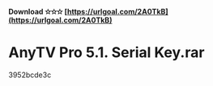 **Download ✫✫✫ [https://urlgoal.com/2A0TkB](https://urlgoal.com/2A0TkB)**


 
# AnyTV Pro 5.1. Serial Key.rar
   3952bcde3c
 
